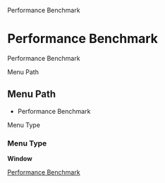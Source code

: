
Performance Benchmark
# Performance Benchmark


Performance Benchmark

Menu Path
## Menu Path



- Performance Benchmark

Menu Type
### Menu Type

**Window**


[Performance Benchmark](../../functional-guide/window/window-performance-benchmark.md)